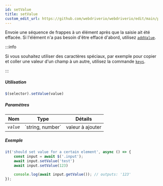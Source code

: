 ```yaml
---
id: setValue
title: setValue
custom_edit_url: https://github.com/webdriverio/webdriverio/edit/main/packages/webdriverio/src/commands/element/setValue.ts
---
```


Envoie une séquence de frappes à un élément après que la saisie ait été effacée. Si l'élément n'a pas besoin
d'être effacé d'abord, utilisez [`addValue`](/docs/api/element/addValue).

:::info

Si vous souhaitez utiliser des caractères spéciaux, par exemple pour copier et coller une valeur d'un champ à un autre, utilisez la
commande [`keys`](/docs/api/browser/keys).

:::

##### Utilisation

```js
$(selector).setValue(value)
```

##### Paramètres

<table>
  <thead>
    <tr>
      <th>Nom</th><th>Type</th><th>Détails</th>
    </tr>
  </thead>
  <tbody>
    <tr>
      <td><code><var>value</var></code></td>
      <td>`string, number`</td>
      <td>valeur à ajouter</td>
    </tr>
  </tbody>
</table>

##### Exemple

```js title="setValue.js"
it('should set value for a certain element', async () => {
    const input = await $('.input');
    await input.setValue('test')
    await input.setValue(123)

    console.log(await input.getValue()); // outputs: '123'
});
```